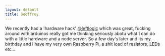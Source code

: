 ```yaml
---
layout: default
title: Geoffrey
---
```


We recently had a 'hardware hack' [@leftlogic](http://twitter.com/leftlogic) which was great, fucking around with arduinos really got me thinking seriously abotu what I can do with a little hardware
and a node server. So a few day's later and its my birthday and I have my very own Raspberry Pi, a shit load of resistors, LEDs etc...
